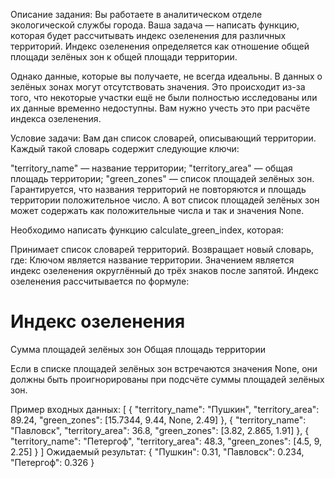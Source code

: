 Описание задания:
Вы работаете в аналитическом отделе экологической службы города. Ваша задача — написать функцию, которая будет рассчитывать индекс озеленения для различных территорий. Индекс озеленения определяется как отношение общей площади зелёных зон к общей площади территории.

Однако данные, которые вы получаете, не всегда идеальны. В данных о зелёных зонах могут отсутствовать значения. Это происходит из-за того, что некоторые участки ещё не были полностью исследованы или их данные временно недоступны. Вам нужно учесть это при расчёте индекса озеленения.

Условие задачи:
Вам дан список словарей, описывающий территории. Каждый такой словарь содержит следующие ключи:

"territory_name" — название территории;
"territory_area" — общая площадь территории;
"green_zones" — список площадей зелёных зон.
Гарантируется, что названия территорий не повторяются и площадь территории положительное число.
А вот список площадей зелёных зон может содержать как положительные числа и так и значения None.

Необходимо написать функцию calculate_green_index, которая:

Принимает список словарей территорий.
Возвращает новый словарь, где:
Ключом является название территории.
Значением является индекс озеленения округлённый до трёх знаков после запятой.
Индекс озеленения рассчитывается по формуле:

Индекс озеленения
=
Сумма площадей зелёных зон
Общая площадь территории

Если в списке площадей зелёных зон встречаются значения None, они должны быть проигнорированы при подсчёте суммы площадей зелёных зон.

Пример входных данных:
[
    {
        "territory_name": "Пушкин",
        "territory_area": 89.24,
        "green_zones": [15.7344, 9.44, None, 2.49]
    },
    {
        "territory_name": "Павловск",
        "territory_area": 36.8,
        "green_zones": [3.82, 2.865, 1.91]
    },
    {
        "territory_name": "Петергоф",
        "territory_area": 48.3,
        "green_zones": [4.5, 9, 2.25]
    }
]
Ожидаемый результат:
{
    "Пушкин": 0.31,
    "Павловск": 0.234,
    "Петергоф": 0.326
}
